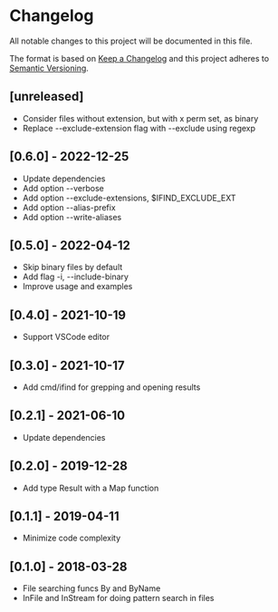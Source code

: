 # Changelog
All notable changes to this project will be documented in this file.

The format is based on [Keep a Changelog](http://keepachangelog.com/en/1.0.0/)
and this project adheres to [Semantic Versioning](http://semver.org/spec/v2.0.0.html).

## [unreleased]

- Consider files without extension, but with x perm set, as binary
- Replace --exclude-extension flag with --exclude using regexp

## [0.6.0] - 2022-12-25

- Update dependencies
- Add option --verbose
- Add option --exclude-extensions, $IFIND_EXCLUDE_EXT
- Add option --alias-prefix
- Add option --write-aliases

## [0.5.0] - 2022-04-12

- Skip binary files by default
- Add flag -i, --include-binary
- Improve usage and examples

## [0.4.0] - 2021-10-19

- Support VSCode editor

## [0.3.0] - 2021-10-17

- Add cmd/ifind for grepping and opening results

## [0.2.1] - 2021-06-10

- Update dependencies

## [0.2.0] - 2019-12-28

- Add type Result with a Map function

## [0.1.1] - 2019-04-11

- Minimize code complexity

## [0.1.0] - 2018-03-28

- File searching funcs By and ByName
- InFile and InStream for doing pattern search in files

